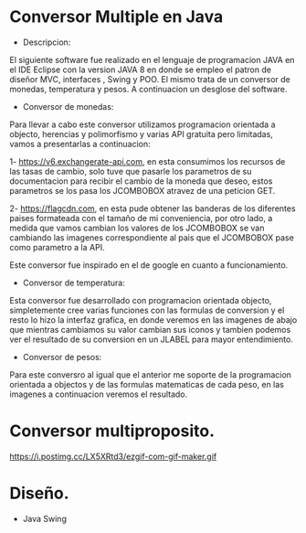 # Conversor Multiple en Java


- Descripcion:

El siguiente software fue realizado en el lenguaje de programacion JAVA en el IDE Eclipse con la version JAVA 8 en donde se empleo el patron de diseñor MVC, interfaces , Swing y POO. El mismo trata de un conversor de monedas, temperatura y pesos. A continuacion un desglose del software.

- Conversor de monedas:

Para llevar a cabo este conversor utilizamos programacion orientada a objecto, herencias y polimorfismo y varias API gratuita pero limitadas, vamos a presentarlas a continuacion:

1- https://v6.exchangerate-api.com, en esta consumimos los recursos de las tasas de cambio, solo tuve que pasarle los parametros de su documentacion para recibir el cambio de la moneda que deseo, estos parametros se los pasa los JCOMBOBOX atravez de una peticion GET.

2- https://flagcdn.com, en esta pude obtener las banderas de los diferentes paises formateada con el tamaño de mi conveniencia, por otro lado, a medida que vamos cambian los valores de los JCOMBOBOX se van cambiando las imagenes correspondiente al pais que el JCOMBOBOX pase como parametro a la API.

Este conversor fue inspirado en el de google en cuanto a funcionamiento.

- Conversor de temperatura:

Esta conversor fue desarrollado con programacion orientada objecto, simpletemente cree varias funciones con las formulas de conversion y el resto lo hizo la interfaz grafica, en donde veremos en las imagenes de abajo que mientras cambiamos su valor cambian sus iconos y tambien podemos ver el resultado de su conversion en un JLABEL para mayor entendimiento.

- Conversor de pesos:

Para este conversro al igual que el anterior me soporte de la programacion orientada a objectos y de las formulas matematicas de cada peso, en las imagenes a continuacion veremos el resultado.

# Conversor multiproposito.

https://i.postimg.cc/LX5XRtd3/ezgif-com-gif-maker.gif

# Diseño.
- Java Swing

